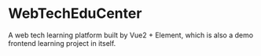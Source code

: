 # WebTechEduCenter
A web tech learning platform built by Vue2 + Element, which is also a demo frontend learning project in itself.
